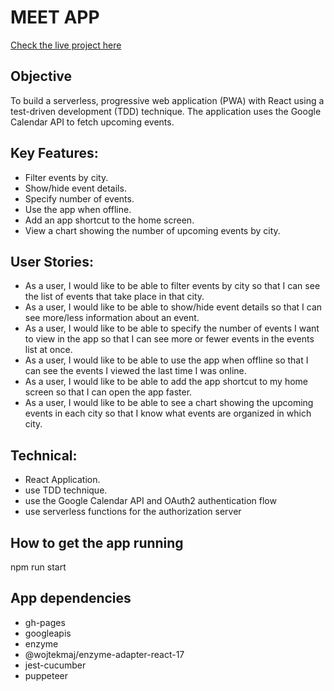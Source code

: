 # MEET APP

[Check the live project here](https://ozzielo.github.io/meet/)

## Objective

To build a serverless, progressive web application (PWA) with React using a
test-driven development (TDD) technique. The application uses the Google
Calendar API to fetch upcoming events.

## Key Features:

- Filter events by city.
- Show/hide event details.
- Specify number of events.
- Use the app when offline.
- Add an app shortcut to the home screen.
- View a chart showing the number of upcoming events by city.

## User Stories:

- As a user, I would like to be able to filter events by city so that I can see the list of events that
  take place in that city.
- As a user, I would like to be able to show/hide event details so that I can see more/less
  information about an event.
- As a user, I would like to be able to specify the number of events I want to view in the app so
  that I can see more or fewer events in the events list at once.
- As a user, I would like to be able to use the app when offline so that I can see the events I
  viewed the last time I was online.
- As a user, I would like to be able to add the app shortcut to my home screen so that I can
  open the app faster.
- As a user, I would like to be able to see a chart showing the upcoming events in each city so
  that I know what events are organized in which city.

## Technical:

- React Application.
- use TDD technique.
- use the Google Calendar API and OAuth2 authentication flow
- use serverless functions for the authorization server

## How to get the app running

npm run start

## App dependencies

- gh-pages
- googleapis
- enzyme
- @wojtekmaj/enzyme-adapter-react-17 <!-- this is unofficial adapter, which is the same as the one for React16 but modified to work with React17 -->
- jest-cucumber
- puppeteer
